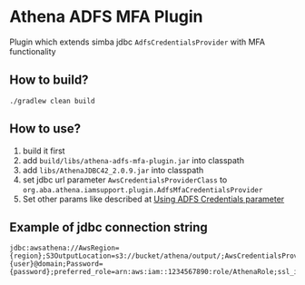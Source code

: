 # Athena ADFS MFA Plugin
Plugin which extends simba jdbc `AdfsCredentialsProvider` with MFA functionality

## How to build?

```shell script
./gradlew clean build
```

## How to use?
1. build it first
1. add `build/libs/athena-adfs-mfa-plugin.jar` into classpath
1. add `libs/AthenaJDBC42_2.0.9.jar` into classpath
1. set jdbc url parameter `AwsCredentialsProviderClass` to `org.aba.athena.iamsupport.plugin.AdfsMfaCredentialsProvider`
1. Set other params like described at [Using ADFS Credentials parameter](https://s3.amazonaws.com/athena-downloads/drivers/JDBC/SimbaAthenaJDBC_2.0.9/docs/Simba+Athena+JDBC+Driver+Install+and+Configuration+Guide.pdf)  


## Example of jdbc connection string
```text
jdbc:awsathena://AwsRegion={region};S3OutputLocation=s3://bucket/athena/output/;AwsCredentialsProviderClass=org.aba.athena.iamsupport.plugin.AdfsMfaCredentialsProvider;idp_host=fqn.adfs.host.name;idp_port=443;User={user}@domain;Password={password};preferred_role=arn:aws:iam::1234567890:role/AthenaRole;ssl_insecure=true
```
